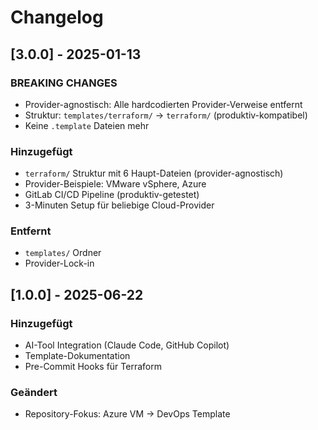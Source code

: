 # Changelog

## [3.0.0] - 2025-01-13

### BREAKING CHANGES
- Provider-agnostisch: Alle hardcodierten Provider-Verweise entfernt
- Struktur: `templates/terraform/` → `terraform/` (produktiv-kompatibel)
- Keine `.template` Dateien mehr

### Hinzugefügt
- `terraform/` Struktur mit 6 Haupt-Dateien (provider-agnostisch)
- Provider-Beispiele: VMware vSphere, Azure
- GitLab CI/CD Pipeline (produktiv-getestet)
- 3-Minuten Setup für beliebige Cloud-Provider

### Entfernt
- `templates/` Ordner
- Provider-Lock-in

## [1.0.0] - 2025-06-22

### Hinzugefügt
- AI-Tool Integration (Claude Code, GitHub Copilot)
- Template-Dokumentation
- Pre-Commit Hooks für Terraform

### Geändert
- Repository-Fokus: Azure VM → DevOps Template